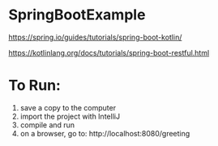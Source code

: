# SpringBootExample

https://spring.io/guides/tutorials/spring-boot-kotlin/

https://kotlinlang.org/docs/tutorials/spring-boot-restful.html

# To Run:
1) save a copy to the computer
2) import the project with IntelliJ
3) compile and run
4) on a browser, go to: http://localhost:8080/greeting 

